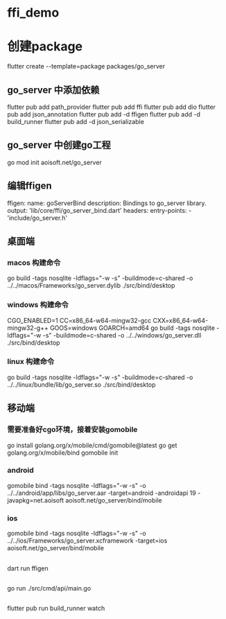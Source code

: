 # ffi_demo

# 创建package
flutter create --template=package packages/go_server

## go_server 中添加依赖
flutter pub add path_provider
flutter pub add ffi
flutter pub add dio
flutter pub add json_annotation
flutter pub add -d ffigen
flutter pub add -d build_runner
flutter pub add -d json_serializable

## go_server 中创建go工程
go mod init aoisoft.net/go_server

## 编辑ffigen
ffigen:
  name: goServerBind
  description: Bindings to go_server library.
  output: 'lib/core/ffi/go_server_bind.dart'
  headers:
    entry-points:
      - 'include/go_server.h'

## 桌面端
### macos 构建命令
go build -tags nosqlite -ldflags="-w -s" -buildmode=c-shared -o ../../macos/Frameworks/go_server.dylib ./src/bind/desktop
### windows 构建命令
CGO_ENABLED=1 CC=x86_64-w64-mingw32-gcc CXX=x86_64-w64-mingw32-g++ GOOS=windows GOARCH=amd64 go build -tags nosqlite -ldflags="-w -s" -buildmode=c-shared -o ../../windows/go_server.dll ./src/bind/desktop
### linux 构建命令
go build -tags nosqlite -ldflags="-w -s" -buildmode=c-shared -o ../../linux/bundle/lib/go_server.so ./src/bind/desktop

## 移动端
### 需要准备好cgo环境，接着安装gomobile
go install golang.org/x/mobile/cmd/gomobile@latest
go get golang.org/x/mobile/bind
gomobile init
### android
gomobile bind -tags nosqlite -ldflags="-w -s" -o ../../android/app/libs/go_server.aar -target=android -androidapi 19 -javapkg=net.aoisoft aoisoft.net/go_server/bind/mobile
### ios
gomobile bind -tags nosqlite -ldflags="-w -s" -o ../../ios/Frameworks/go_server.xcframework -target=ios aoisoft.net/go_server/bind/mobile

## 
dart run ffigen


## 
go run ./src/cmd/api/main.go

## 
flutter pub run build_runner watch